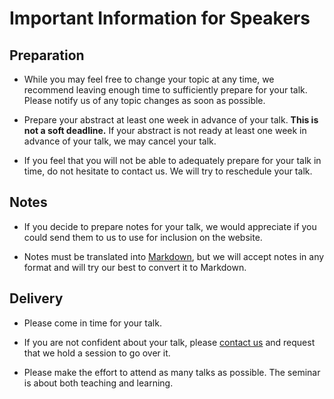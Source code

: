 # Important Information for Speakers

## Preparation

- While you may feel free to change your topic at any time, we recommend
  leaving enough time to sufficiently prepare for your talk. Please notify us
  of any topic changes as soon as possible.

- Prepare your abstract at least one week in advance of your talk. **This is
  not a soft deadline.** If your abstract is not ready at least one week in
  advance of your talk, we may cancel your talk.

- If you feel that you will not be able to adequately prepare for your talk in
  time, do not hesitate to contact us. We will try to reschedule your talk.

## Notes

- If you decide to prepare notes for your talk, we would appreciate if you
  could send them to us to use for inclusion on the website.

- Notes must be translated into [Markdown](/write-markdown), but we
  will accept notes in any format and will try our best to convert it to
  Markdown.

## Delivery

- Please come in time for your talk.

- If you are not confident about your talk, please [contact us](/faq)
  and request that we hold a session to go over it.

- Please make the effort to attend as many talks as possible. The seminar is
  about both teaching and learning.
